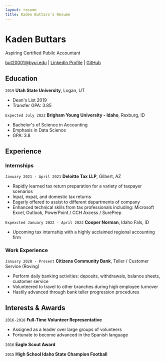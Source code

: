 ```yaml
---
layout: resume
title: Kaden Buttars's Resume
---
```

# Kaden Buttars
Aspiring Certified Pubilc Accountant


<div id="webaddress">
<a href="but20001@byui.edu">but20001@byui.edu</a>
| <a href="https://www.linkedin.com/in/kaden-buttars/">LinkedIn Profile</a>
| <a href="https://github.com/buttarskjb">GitHub</a>
</div>

<!-- https://www.monique.tech/the-art-of-markdown -->


## Education

`2019`
__Utah State University__, Logan, UT

- Dean's List 2019
- Transfer GPA: 3.85 

`Expected July 2022`
__Brigham Young University - Idaho__, Rexburg, ID

- Bachelor's of Science in Accounting
- Emphasis in Data Science
- GPA: 3.8


## Experience

### Internships

`January 2021 - April 2021`
__Deloitte Tax LLP__, Gilbert, AZ

- Rapidly learned tax return preparation for a variety of taxpayer scenarios
- Inpat, expat, and domestic tax returns
- Eagerly offered to assist to different departments of company
- Enhanced technical skills from tax professionals including: Microsoft Excel, Outlook, PowerPoint / CCH Axcess / SurePrep

`Expexcted January 2022 - April 2022`
__Cooper Norman__, Idaho Fals, ID

- Upcoming tax internship with a highly acclaimed regional accounting firm


### Work Experience

`January 2020 - Present`
__Citizens Community Bank__, Teller / Customer Service (Roving)

- Perform daily banking activities: deposits, withdrawals, balance sheets, customer service
- Volunteered to travel to other branches during high employee turnover
- Hastily advanced through bank teller progression procedures


## Interests & Awards

`2016-2018`
__Full-Time Volunteer Representative__

- Assigned as a leader over large groups of volunteers
- Fortunate to become advanced in the Spanish language



`2016`
__Eagle Scout Award__


`2015`
__High School Idaho State Champion Football__





<!-- ### Footer

Last updated: May 2013 -->


